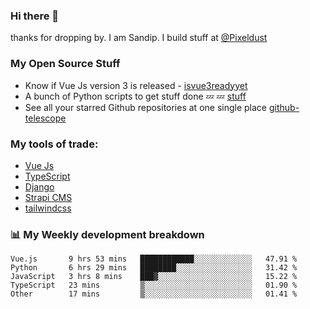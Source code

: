 ### Hi there 👋

thanks for dropping by.
I am Sandip. I build stuff at [@Pixeldust](github.com/pixeldust-in/)

###  **My Open Source Stuff**

 - Know if Vue Js version 3 is released -  [isvue3readyyet](https://github.com/sandiprb/isvue3readyyet)
 - A bunch of Python scripts to get stuff done 💤 💤 [stuff](https://github.com/sandiprb/stuff)
 - See all your starred Github repositories at one single place [github-telescope](https://github.com/sandiprb/github-telescope)



###  **My tools of trade:**
 - [Vue Js](https://github.com/vuejs/vue/)
 - [TypeScript](https://github.com/microsoft/TypeScript)
 - [Django](github.com/django/django)
 - [Strapi CMS](github.com/strapi/strapi)
 - [tailwindcss](https://github.com/tailwindlabs/tailwindcss)


###  📊 **My Weekly development breakdown**
<!--START_SECTION:waka-->
```text
Vue.js       9 hrs 53 mins   ████████████░░░░░░░░░░░░░   47.91 % 
Python       6 hrs 29 mins   ████████░░░░░░░░░░░░░░░░░   31.42 % 
JavaScript   3 hrs 8 mins    ███▓░░░░░░░░░░░░░░░░░░░░░   15.22 % 
TypeScript   23 mins         ▒░░░░░░░░░░░░░░░░░░░░░░░░   01.90 % 
Other        17 mins         ▒░░░░░░░░░░░░░░░░░░░░░░░░   01.41 % 
```
<!--END_SECTION:waka-->
